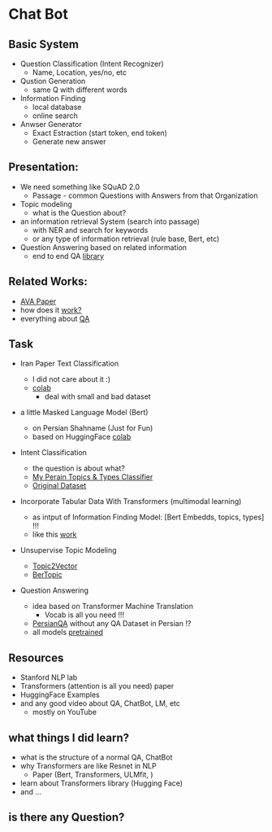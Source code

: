 # Chat Bot

## Basic System
  - Question Classification (Intent Recognizer)
    - Name, Location, yes/no, etc
  - Qustion Generation
    - same Q with different words
  - Information Finding 
    - local database
    - online search
  - Anwser Generator
    - Exact Estraction (start token, end token)
    - Generate new answer
  
  
## Presentation:
  - We need something like SQuAD 2.0
    - Passage - common Questions with Answers from that Organization 
  - Topic modeling 
    - what is the Question about?
  - an information retrieval System (search into passage)
    - with NER and search for keywords
    - or any type of information retrieval (rule base, Bert, etc)
  - Question Answering based on related information
    - end to end QA [library](https://github.com/deepset-ai/haystack)
    

## Related Works:
  - [AVA Paper](https://arxiv.org/pdf/2003.04987.pdf)
  - how does it [work?](https://demo.deeppavlov.ai/#/en/chat) 
  - everything about [QA](https://project-awesome.org/seriousran/awesome-qa)


## Task
  - Iran Paper Text Classification
    - I did not care about it :)
    - [colab](https://colab.research.google.com/drive/10qSVMohOoeMoJeQ8CoGe5bGu9-fJ2Gc2)
      - deal with small and bad dataset 

  - a little Masked Language Model (Bert)
    - on Persian Shahname (Just for Fun)
    - based on HuggingFace [colab](https://colab.research.google.com/drive/1NprZo5cNn-xaA3JRmyGbtlmdiv6fEPQo)
    
  - Intent Classification
    - the question is about what?
    - [My Perain Topics & Types Classifier](https://colab.research.google.com/drive/18uaGfsQuH1jo7OVyntRkkgrKj_mH55uq#scrollTo=AnxFwrUy2UKD)
    - [Original Dataset](https://github.com/AmirAhmadHabibi/TheSuperQuestionTypeTopicClassifier)
    
  - Incorporate Tabular Data With Transformers (multimodal learning)
    - as intput of Information Finding Model: [Bert Embedds, topics, types] !!! 
    - like this [work](https://www.kdnuggets.com/2020/11/tabular-data-huggingface-transformers.html)
  
  - Unsupervise Topic Modeling
    - [Topic2Vector](https://github.com/ddangelov/Top2Vec) 
    - [BerTopic](https://github.com/MaartenGr/BERTopic#toc)
    
  - Question Answering
    - idea based on Transformer Machine Translation
      - Vocab is all you need !!!
    - [PersianQA](https://colab.research.google.com/drive/1k2QNWqUnSb8C4kEweymX7TWRSF8stS4n#scrollTo=owDosTgZY_pS) without any QA Dataset in Persian !?
    - all models [pretrained](https://huggingface.co/models?filter=question-answering,multilingual)


## Resources
  - Stanford NLP lab
  - Transformers (attention is all you need) paper
  - HuggingFace Examples
  - and any good video about QA, ChatBot, LM, etc 
    - mostly on YouTube
    
    
## what things I did learn?
  - what is the structure of a normal QA, ChatBot
  - why Transformers are like Resnet in NLP 
    - Paper (Bert, Transformers, ULMfit, )
  - learn about Transformers library (Hugging Face)
  - and ... 
  
## is there any Question?
  
  
